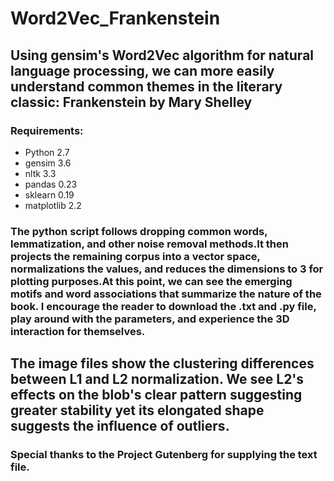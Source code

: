 # Word2Vec_Frankenstein
## Using gensim's Word2Vec algorithm for natural language processing, we can more easily understand common themes in the literary classic: Frankenstein by Mary Shelley
### Requirements:
- Python 2.7
- gensim 3.6
- nltk 3.3
- pandas 0.23
- sklearn 0.19
- matplotlib 2.2
### The python script follows dropping common words, lemmatization, and other noise removal methods.It then projects the remaining corpus into a vector space, normalizations the values, and reduces the dimensions to 3 for plotting purposes.At this point, we can see the emerging motifs and word associations that summarize the nature of the book. I encourage the reader to download the .txt and .py file, play around with the parameters, and experience the 3D interaction for themselves.

## The image files show the clustering differences between L1 and L2 normalization. We see L2's effects on the blob's clear pattern suggesting greater stability yet its elongated shape suggests the influence of outliers.
### Special thanks to the Project Gutenberg for supplying the text file.
